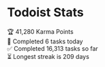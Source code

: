 
# Todoist Stats

<!-- TODO-IST:START -->
🏆  41,280 Karma Points           
🌸  Completed 6 tasks today           
✅  Completed 16,313 tasks so far           
⏳  Longest streak is 209 days
<!-- TODO-IST:END -->
